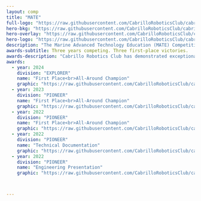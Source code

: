 ```yaml
---
layout: comp
title: "MATE"
full-logo: "https://raw.githubusercontent.com/CabrilloRoboticsClub/cabrillorobotics.github.io/what-a-theme-test/assets/images/comps/mate/mate-logo.webp"
hero-bkg: "https://raw.githubusercontent.com/CabrilloRoboticsClub/cabrillorobotics.github.io/what-a-theme-test/assets/images/comps/mate/mate-hero-bkg.webp"
hero-overlay: "https://raw.githubusercontent.com/CabrilloRoboticsClub/cabrillorobotics.github.io/what-a-theme-test/assets/images/comps/mate/mate-hero-overlay.webp"
hero-logo: "https://raw.githubusercontent.com/CabrilloRoboticsClub/cabrillorobotics.github.io/what-a-theme-test/assets/images/comps/mate/mate-hero-logo.webp"
description: "The Marine Advanced Technology Education (MATE) Competition challenges student teams from around the world to design and build Remotely Operated Vehicles (ROVs). ROVs are tethered, piloted robots used for underwater exploration, data collection, and various service missions. Each year, the MATE competition introduces a new theme that reflects current real-world ROV applications, encouraging teams to innovate solutions that address present global needs.<br>The international competition gathers teams representing countries around the globe as far as Italy, Hong Kong, and Egypt. Teams demonstrate their ROV's functionality in a live product demonstration in which the robot must complete tasks that simulate real-world ROV applications. In addition, teams must justify their design choices through marketing strategies, comprehensive documentation, and a presentation--highlighting the multidisciplinary nature of engineering projects.<br>For additional information visit the <a href='https://materovcompetition.org/' target='_blank' rel='noopener noreferrer'>MATE Competition website</a>."
awards-subtitle: Three years competing. Three first-place victories.
awards-description: "Cabrillo Robotics Club has demonstrated exceptional performance at the MATE ROV competition over their three years of participating. In 2022 and 2023, the team competed in the Pioneer division, a category primarily composed of community and technical colleges. ROVs <a href='https://cabrillorobotics.org/hydrozoa'>Hydrozoa (2022)</a> and <a href='https://cabrillorobotics.org/seahawk'>SeaHawk (2023)</a> each secured the top overall score in the division. In 2024, the club advanced to the competition's most advanced tier-- Explorer. This category is usually dominated by four-year universities with years of MATE experience. Through innovative engineering and dedication, <a href='https://cabrillorobotics.org/seahawk-II'>SeaHawk II (2024)</a> outcompeted 29 teams from around the globe taking home the All-Around Champion award."
awards:
  - year: 2024
    division: "EXPLORER"
    name: "First Place<br>All-Around Champion"
    graphic: "https://raw.githubusercontent.com/CabrilloRoboticsClub/cabrillorobotics.github.io/what-a-theme-test/assets/images/comps/mate/mate-all-around-champion-2024.webp"
  - year: 2023
    division: "PIONEER"
    name: "First Place<br>All-Around Champion"
    graphic: "https://raw.githubusercontent.com/CabrilloRoboticsClub/cabrillorobotics.github.io/what-a-theme-test/assets/images/comps/mate/mate-all-around-champion-2023.webp"
  - year: 2022
    division: "PIONEER"
    name: "First Place<br>All-Around Champion"
    graphic: "https://raw.githubusercontent.com/CabrilloRoboticsClub/cabrillorobotics.github.io/what-a-theme-test/assets/images/comps/mate/mate-all-around-champion-2022.webp"
  - year: 2022
    division: "PIONEER"
    name: "Technical Documentation"
    graphic: "https://raw.githubusercontent.com/CabrilloRoboticsClub/cabrillorobotics.github.io/what-a-theme-test/assets/images/comps/mate/mate-2022.webp"
  - year: 2022
    division: "PIONEER"
    name: "Engineering Presentation"
    graphic: "https://raw.githubusercontent.com/CabrilloRoboticsClub/cabrillorobotics.github.io/what-a-theme-test/assets/images/comps/mate/mate-2022.webp"



---
```

